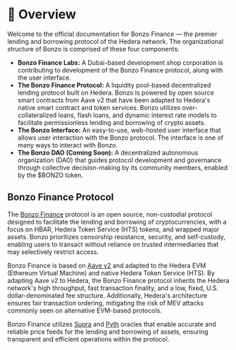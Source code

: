 # 🤠 Overview

Welcome to the official documentation for Bonzo Finance — the premier lending and borrowing protocol of the Hedera network. The organizational structure of Bonzo is comprised of these four components:

* **Bonzo Finance Labs:** A Dubai-based development shop corporation is contributing to development of the Bonzo Finance protocol, along with the user interface.
* **The Bonzo Finance Protocol:** A liquidity pool-based decentralized lending protocol built on Hedera. Bonzo is powered by open source smart contracts from Aave v2 that have been adapted to Hedera's native smart contract and token services. Bonzo utilizes over-collateralized loans, flash loans, and dynamic interest rate models to facilitate permissionless lending and borrowing of crypto assets.
* **The Bonzo Interface:** An easy-to-use, web-hosted user interface that allows user interaction with the Bonzo protocol. The interface is one of many ways to interact with Bonzo.
* **The Bonzo DAO (Coming Soon):** A decentralized autonomous organization (DAO) that guides protocol development and governance through collective decision-making by its community members, enabled by the $BONZO token.

## Bonzo Finance Protocol

The [Bonzo Finance](https://www.bonzo.finance) protocol is an open source, non-custodial protocol designed to facilitate the lending and borrowing of cryptocurrencies, with a focus on HBAR, Hedera Token Service (HTS) tokens, and wrapped major assets. Bonzo prioritizes censorship resistance, security, and self-custody, enabling users to transact without reliance on trusted intermediaries that may selectively restrict access.

Bonzo Finance is based on [Aave v2](https://docs.aave.com/developers/v/2.0) and adapted to the Hedera EVM (Ethereum Virtual Machine) and native Hedera Token Service (HTS). By adapting Aave v2 to Hedera, the Bonzo Finance protocol inherits the Hedera network's high throughput, fast transaction finality, and a low, fixed, U.S. dollar-denominated fee structure. Additionally, Hedera's architecture ensures fair transaction ordering, mitigating the risk of MEV attacks commonly seen on alternative EVM-based protocols.

Bonzo Finance utilizes [Supra](bonzo-protocol/oracles/supra.md) and [Pyth](bonzo-protocol/oracles/pyth.md) oracles that enable accurate and reliable price feeds for the lending and borrowing of assets, ensuring transparent and efficient operations within the protocol.
